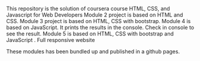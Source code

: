 This repository is the solution of coursera course HTML, CSS, and Javascript for Web Developers
Module 2 project is based on HTML and CSS.
Module 3  project is based on HTML, CSS with bootstrap. 
Module 4 is based on JavaScript. It prints the results in the console. Check in console to see the result.
Module 5 is based on HTML, CSS with bootstrap and JavaScript . Full responsive website

These modules has been bundled up and published in a github pages.

